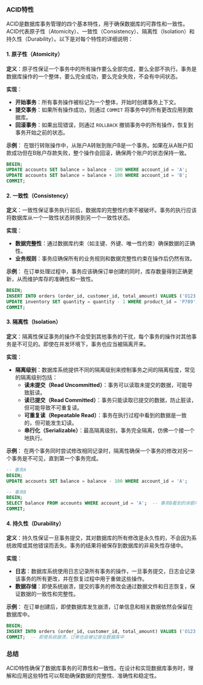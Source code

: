 ### ACID特性

ACID是数据库事务管理的四个基本特性，用于确保数据库的可靠性和一致性。ACID代表原子性（Atomicity）、一致性（Consistency）、隔离性（Isolation）和持久性（Durability）。以下是对每个特性的详细说明：

#### 1. **原子性（Atomicity）**

**定义**：原子性保证一个事务中的所有操作要么全部完成，要么全部不执行。事务是数据库操作的一个整体，要么完全成功，要么完全失败，不会有中间状态。

**实现**：
- **开始事务**：所有事务操作被标记为一个整体，开始时创建事务上下文。
- **提交事务**：如果所有操作成功，则通过 `COMMIT` 将事务中的所有更改应用到数据库。
- **回滚事务**：如果出现错误，则通过 `ROLLBACK` 撤销事务中的所有操作，恢复到事务开始之前的状态。

**示例**：
在银行转账操作中，从账户A转账到账户B是一个事务。如果在从A账户扣款成功但在B账户存款失败，整个操作会回滚，确保两个账户的状态保持一致。

```sql
BEGIN;
UPDATE accounts SET balance = balance - 100 WHERE account_id = 'A';
UPDATE accounts SET balance = balance + 100 WHERE account_id = 'B';
COMMIT;
```

#### 2. **一致性（Consistency）**

**定义**：一致性保证事务执行前后，数据库的完整性约束不被破坏。事务的执行应该将数据库从一个一致性状态转换到另一个一致性状态。

**实现**：
- **数据完整性**：通过数据库约束（如主键、外键、唯一性约束）确保数据的正确性。
- **业务规则**：事务应确保所有的业务规则和数据完整性约束在操作后仍然有效。

**示例**：
在订单处理过程中，事务应该确保订单创建的同时，库存数量得到正确更新，从而维护库存的准确性和一致性。

```sql
BEGIN;
INSERT INTO orders (order_id, customer_id, total_amount) VALUES ('O123', 'C456', 250);
UPDATE inventory SET quantity = quantity - 1 WHERE product_id = 'P789';
COMMIT;
```

#### 3. **隔离性（Isolation）**

**定义**：隔离性保证事务的操作不会受到其他事务的干扰，每个事务的操作对其他事务是不可见的。即使在并发环境下，事务也应当被隔离开来。

**实现**：
- **隔离级别**：数据库系统提供不同的隔离级别来控制事务之间的隔离程度，常见的隔离级别包括：
  - **读未提交（Read Uncommitted）**：事务可以读取未提交的数据，可能导致脏读。
  - **读已提交（Read Committed）**：事务只能读取已提交的数据，防止脏读，但可能导致不可重复读。
  - **可重复读（Repeatable Read）**：事务在执行过程中看到的数据是一致的，但可能发生幻读。
  - **串行化（Serializable）**：最高隔离级别，事务完全隔离，仿佛一个接一个地执行。

**示例**：
在两个事务同时尝试修改相同记录时，隔离性确保一个事务的修改对另一个事务是不可见，直到第一个事务完成。

```sql
-- 事务A
BEGIN;
UPDATE accounts SET balance = balance - 100 WHERE account_id = 'A';

-- 事务B
BEGIN;
SELECT balance FROM accounts WHERE account_id = 'A';  -- 事务B看到的余额可能未被事务A的修改影响
COMMIT;
```

#### 4. **持久性（Durability）**

**定义**：持久性保证一旦事务提交，其对数据库的所有修改是永久性的，不会因为系统故障或其他错误而丢失。事务的结果将被保存到数据库的非易失性存储中。

**实现**：
- **日志**：数据库系统使用日志记录所有事务的操作，一旦事务提交，日志会记录该事务的所有更改，并在恢复过程中用于重做这些操作。
- **数据存储**：即使系统崩溃，提交的事务的修改会通过数据文件和日志恢复，保证数据的一致性和完整性。

**示例**：
在订单创建后，即使数据库发生崩溃，订单信息和相关数据依然会保留在数据库中。

```sql
BEGIN;
INSERT INTO orders (order_id, customer_id, total_amount) VALUES ('O123', 'C456', 250);
COMMIT;  -- 即使系统崩溃，订单也会被记录在数据库中
```

### 总结

ACID特性确保了数据库事务的可靠性和一致性。在设计和实现数据库事务时，理解和应用这些特性可以帮助确保数据的完整性、准确性和稳定性。